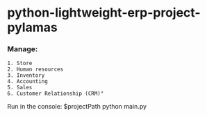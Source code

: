 # python-lightweight-erp-project-pylamas

### Manage:
    1. Store
    2. Human resources
    3. Inventory
    4. Accounting
    5. Sales
    6. Customer Relationship (CRM)"
    
Run in the console: $projectPath python main.py
